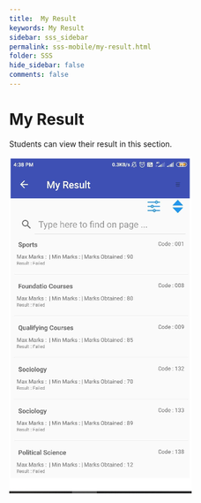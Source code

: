 ```yaml
---
title:  My Result
keywords: My Result
sidebar: sss_sidebar
permalink: sss-mobile/my-result.html
folder: SSS
hide_sidebar: false
comments: false
---
```


# My Result

Students can view their result in this section.

![](/images/myresult.png)
